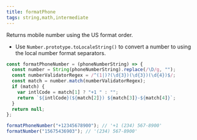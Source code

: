 ```yaml
---
title: formatPhone
tags: string,math,intermediate
---
```


Returns mobile number using the US format order.

- Use `Number.prototype.toLocaleString()` to convert a number to using the local number format separators.

```js
const formatPhoneNumber = (phoneNumberString) => {
  const number = String(phoneNumberString).replace(/\D/g, "");
  const numberValidatorRegex = /^(1|)?(\d{3})(\d{3})(\d{4})$/;
  const match = number.match(numberValidatorRegex);
  if (match) {
    var intlCode = match[1] ? "+1 " : "";
    return `${intlCode}(${match[2]}) ${match[3]}-${match[4]}`;
  }
  return null;
};
```

```js
formatPhoneNumber("+12345678900"); // '+1 (234) 567-8900'
formatNumber("15675436903"); // '(234) 567-8900'
```
